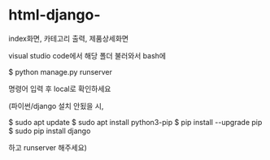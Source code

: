 # html-django-
index화면, 카테고리 출력, 제품상세화면

visual studio code에서 해당 폴더 불러와서
bash에

$ python manage.py runserver

명령어 입력 후 local로 확인하세요

(파이썬/django 설치 안됬을 시,

$ sudo apt update
$ sudo apt install python3-pip
$ pip install --upgrade pip
$ sudo pip install django

하고 runserver 해주세요)
